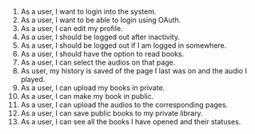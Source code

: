1. As a user, I want to login into the system.
2. As a user, I want to be able to login using OAuth.
3. As a user, I can edit my profile.
4. As a user, I should be logged out after inactivity.
5. As a user, I should be logged out if I am logged in somewhere.
6. As a user, I should have the option to read books.
7. As a user, I can select the audios on that page.
8. As user, my history is saved of the page I last was on and the audio I played.
9. As a user, I can upload my books in private. 
10. As a user, I can make my book in public.
11. As a user, I can upload the audios to the corresponding pages.
12. As a user, I can save public books to my private library.
13. As a user, I can see all the books I have opened and their statuses.
